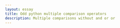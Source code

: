 ```yaml
---
layout: essay
title: Odd python multiple comparison operators
description: Multiple comparisons without and or or
---
```

